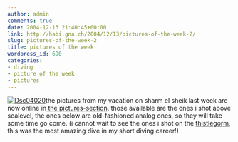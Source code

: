 ```yaml
---
author: admin
comments: true
date: 2004-12-13 21:40:45+00:00
link: http://habi.gna.ch/2004/12/13/pictures-of-the-week-2/
slug: pictures-of-the-week-2
title: pictures of the week
wordpress_id: 690
categories:
- diving
- picture of the week
- pictures
---
```



[![Dsc04020](http://habi.gna.ch/blog/images/DSC04020-tm.jpg)](http://habi.gna.ch/blog/images/DSC04020.jpg)the pictures from my vacation on sharm el sheik last week are now online in[ the pictures-section](http://habi.gna.ch/pics/Sharm/). those available are the ones i shot above sealevel, the ones below are old-fashioned analog ones, so they will take some time go come. (i cannot wait to see the ones i shot on the [thistlegorm](http://www.touregypt.net/vdc/Thistle.htm), this was the most amazing dive in my short diving career!)

